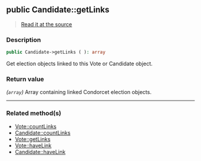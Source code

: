 ## public Candidate::getLinks

> [Read it at the source](https://github.com/julien-boudry/Condorcet/blob/master/src/Relations/Linkable.php#L59)

### Description    

```php
public Candidate->getLinks ( ): array
```

Get election objects linked to this Vote or Candidate object.
    

### Return value   

*(`array`)* Array containing linked Condorcet election objects.


---------------------------------------

### Related method(s)      

* [Vote::countLinks](/Docs/api-reference/Vote%20Class/Vote--countLinks.md)    
* [Candidate::countLinks](/Docs/api-reference/Candidate%20Class/Candidate--countLinks.md)    
* [Vote::getLinks](/Docs/api-reference/Vote%20Class/Vote--getLinks.md)    
* [Vote::haveLink](/Docs/api-reference/Vote%20Class/Vote--haveLink.md)    
* [Candidate::haveLink](/Docs/api-reference/Candidate%20Class/Candidate--haveLink.md)    
